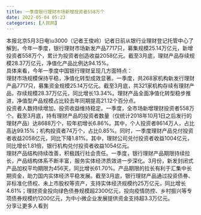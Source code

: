 ```yaml
---
title: 一季度银行理财市场新增投资者558万个
date: 2022-05-04 05:23
categories: [人民网]
---
```

本报北京5月3日电\u3000（记者王俊岭）记者日前从银行业理财登记托管中心了解到，今年一季度，银行理财市场新发产品7717只，募集规模25.14万亿元，新增投资者558万个，累计为投资者创造收益2058亿元。截至3月底，理财产品存续规模28.37万亿元，净值化产品比例达94.15%。  
具体来看，今年一季度中国银行理财呈现几方面特点：  
理财市场规模保持平稳，净值化转型成效显著。一季度，共268家机构新发行理财产品7717只，募集资金规模25.14万亿元。截至3月底，共321家机构存续有理财产品，存续规模28.37万亿元，同比增长13.34%。理财产品全面净值化转型稳步推进，净值型产品规模占比较去年同期提高21.12个百分点。  
投资者人数持续增加，投资收益维持稳定。一季度，全市场新增理财投资者558万个。截至3月底，持有理财产品的投资者数量（仅统计2018年10月1日之后发行的理财产品）达8688万个，较年初增长6.86%。其中，个人投资者8614万人，占比高达99.15%；机构投资者74万个，占比0.85%。同时，一季度理财产品兑付投资者收益2058亿元，同比下降1.81%。其中，理财公司兑付投资者收益1004亿元，同比增长1.81倍，银行机构兑付投资者收益1054亿元。  
理财产品结构持续改善，积极践行社会责任。一季度，银行理财产品期限持续拉长，产品结构体系不断丰富，服务实体经济质效进一步深化。3月份，新发封闭式产品加权平均期限为456天，同比增长61.70%。产品期限的拉长有利于汇集中长期资金，助力国内实体经济平稳发展。截至3月底，银行理财产品通过投资债券、非标准化债权、未上市股权等资产，支持实体经济规模约25万亿元，同比增长4.61%；理财资金投向绿色债券规模超2300亿元，投向疫情防控、乡村振兴等专项债券规模约1200亿元，为中小微企业发展提供资金支持超3.3万亿元。  
分享让更多人看到  
